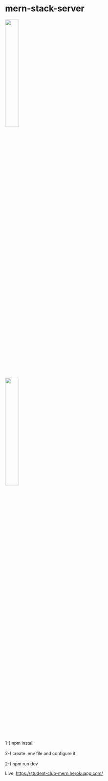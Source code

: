 # mern-stack-server

<a href="#"><img width="30%" height="auto" src="https://upload.wikimedia.org/wikipedia/commons/d/db/Npm-logo.svg" height="30%"/></a>            
<a href="#"><img width="30%" height="auto" src="https://upload.wikimedia.org/wikipedia/commons/thumb/d/d9/Node.js_logo.svg/590px-Node.js_logo.svg.png" height="30%"/></a>
<br/>  

1-) npm install
<br/>  
2-) create .env file and configure it
<br/>  
2-) npm run dev

Live: https://student-club-mern.herokuapp.com/
